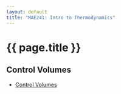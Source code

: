 ```yaml
---
layout: default
title: "MAE241: Intro to Thermodynamics"
---
```



<div markdown="1">

# {{ page.title }}

## Control Volumes
* [Control Volumes](/MAE241/Control-volumes/Main.pdf)

</div>